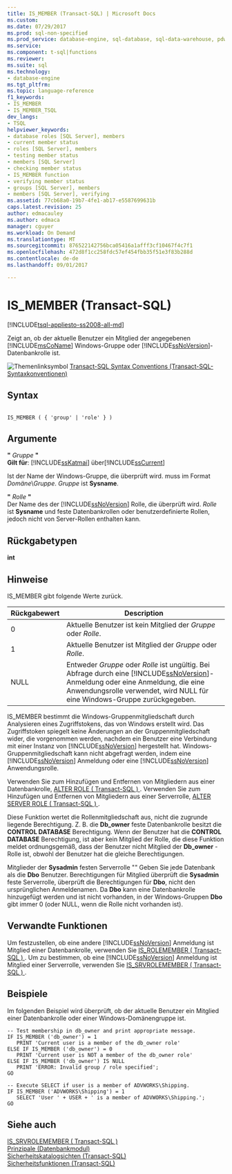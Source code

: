 ```yaml
---
title: IS_MEMBER (Transact-SQL) | Microsoft Docs
ms.custom: 
ms.date: 07/29/2017
ms.prod: sql-non-specified
ms.prod_service: database-engine, sql-database, sql-data-warehouse, pdw
ms.service: 
ms.component: t-sql|functions
ms.reviewer: 
ms.suite: sql
ms.technology:
- database-engine
ms.tgt_pltfrm: 
ms.topic: language-reference
f1_keywords:
- IS_MEMBER
- IS_MEMBER_TSQL
dev_langs:
- TSQL
helpviewer_keywords:
- database roles [SQL Server], members
- current member status
- roles [SQL Server], members
- testing member status
- members [SQL Server]
- checking member status
- IS_MEMBER function
- verifying member status
- groups [SQL Server], members
- members [SQL Server], verifying
ms.assetid: 77cb68a0-19b7-4fe1-ab17-e5587699631b
caps.latest.revision: 25
author: edmacauley
ms.author: edmaca
manager: cguyer
ms.workload: On Demand
ms.translationtype: MT
ms.sourcegitcommit: 876522142756bca05416a1afff3cf10467f4c7f1
ms.openlocfilehash: 472d8f1cc258fdc57ef454fbb35f51e3f83b288d
ms.contentlocale: de-de
ms.lasthandoff: 09/01/2017

---
```

# <a name="ismember-transact-sql"></a>IS_MEMBER (Transact-SQL)
[!INCLUDE[tsql-appliesto-ss2008-all-md](../../includes/tsql-appliesto-ss2008-all-md.md)]

  Zeigt an, ob der aktuelle Benutzer ein Mitglied der angegebenen [!INCLUDE[msCoName](../../includes/msconame-md.md)] Windows-Gruppe oder [!INCLUDE[ssNoVersion](../../includes/ssnoversion-md.md)]-Datenbankrolle ist.  
  
 ![Themenlinksymbol](../../database-engine/configure-windows/media/topic-link.gif "Topic link icon") [Transact-SQL Syntax Conventions (Transact-SQL-Syntaxkonventionen)](../../t-sql/language-elements/transact-sql-syntax-conventions-transact-sql.md)  
  
## <a name="syntax"></a>Syntax  
  
```  
  
IS_MEMBER ( { 'group' | 'role' } )  
```  
  
## <a name="arguments"></a>Argumente  
 **"** *Gruppe* **"**  
**Gilt für**: [!INCLUDE[ssKatmai](../../includes/sskatmai-md.md)] über[!INCLUDE[ssCurrent](../../includes/sscurrent-md.md)]
  
 Ist der Name der Windows-Gruppe, die überprüft wird. muss im Format *Domäne*\\*Gruppe*. *Gruppe* ist **Sysname**.  
  
 **"** *Rolle* **"**  
 Der Name des der [!INCLUDE[ssNoVersion](../../includes/ssnoversion-md.md)] Rolle, die überprüft wird. *Rolle* ist **Sysname** und feste Datenbankrollen oder benutzerdefinierte Rollen, jedoch nicht von Server-Rollen enthalten kann.  
  
## <a name="return-types"></a>Rückgabetypen  
 **int**  
  
## <a name="remarks"></a>Hinweise  
 IS_MEMBER gibt folgende Werte zurück.  
  
|Rückgabewert|Description|  
|------------------|-----------------|  
|0|Aktuelle Benutzer ist kein Mitglied der *Gruppe* oder *Rolle*.|  
|1|Aktuelle Benutzer ist Mitglied der *Gruppe* oder *Rolle*.|  
|NULL|Entweder *Gruppe* oder *Rolle* ist ungültig. Bei Abfrage durch eine [!INCLUDE[ssNoVersion](../../includes/ssnoversion-md.md)]-Anmeldung oder eine Anmeldung, die eine Anwendungsrolle verwendet, wird NULL für eine Windows-Gruppe zurückgegeben.|  
  
 IS_MEMBER bestimmt die Windows-Gruppenmitgliedschaft durch Analysieren eines Zugriffstokens, das von Windows erstellt wird. Das Zugriffstoken spiegelt keine Änderungen an der Gruppenmitgliedschaft wider, die vorgenommen werden, nachdem ein Benutzer eine Verbindung mit einer Instanz von [!INCLUDE[ssNoVersion](../../includes/ssnoversion-md.md)] hergestellt hat. Windows-Gruppenmitgliedschaft kann nicht abgefragt werden, indem eine [!INCLUDE[ssNoVersion](../../includes/ssnoversion-md.md)] Anmeldung oder eine [!INCLUDE[ssNoVersion](../../includes/ssnoversion-md.md)] Anwendungsrolle.  
  
 Verwenden Sie zum Hinzufügen und Entfernen von Mitgliedern aus einer Datenbankrolle, [ALTER ROLE &#40; Transact-SQL &#41; ](../../t-sql/statements/alter-role-transact-sql.md). Verwenden Sie zum Hinzufügen und Entfernen von Mitgliedern aus einer Serverrolle, [ALTER SERVER ROLE &#40; Transact-SQL &#41; ](../../t-sql/statements/alter-server-role-transact-sql.md).  
  
 Diese Funktion wertet die Rollenmitgliedschaft aus, nicht die zugrunde liegende Berechtigung. Z. B. die **Db_owner** feste Datenbankrolle besitzt die **CONTROL DATABASE** Berechtigung. Wenn der Benutzer hat die **CONTROL DATABASE** Berechtigung, ist aber kein Mitglied der Rolle, die diese Funktion meldet ordnungsgemäß, dass der Benutzer nicht Mitglied der **Db_owner** -Rolle ist, obwohl der Benutzer hat die gleiche Berechtigungen.  
  
 Mitglieder der **Sysadmin** festen Serverrolle "" Geben Sie jede Datenbank als die **Dbo** Benutzer. Berechtigungen für Mitglied überprüft die **Sysadmin** feste Serverrolle, überprüft die Berechtigungen für **Dbo**, nicht den ursprünglichen Anmeldenamen. Da **Dbo** kann eine Datenbankrolle hinzugefügt werden und ist nicht vorhanden, in der Windows-Gruppen **Dbo** gibt immer 0 (oder NULL, wenn die Rolle nicht vorhanden ist).  
  
## <a name="related-functions"></a>Verwandte Funktionen  
 Um festzustellen, ob eine andere [!INCLUDE[ssNoVersion](../../includes/ssnoversion-md.md)] Anmeldung ist Mitglied einer Datenbankrolle, verwenden Sie [IS_ROLEMEMBER &#40; Transact-SQL &#41; ](../../t-sql/functions/is-rolemember-transact-sql.md). Um zu bestimmen, ob eine [!INCLUDE[ssNoVersion](../../includes/ssnoversion-md.md)] Anmeldung ist Mitglied einer Serverrolle, verwenden Sie [IS_SRVROLEMEMBER &#40; Transact-SQL &#41; ](../../t-sql/functions/is-srvrolemember-transact-sql.md).  
  
## <a name="examples"></a>Beispiele  
 Im folgenden Beispiel wird überprüft, ob der aktuelle Benutzer ein Mitglied einer Datenbankrolle oder einer Windows-Domänengruppe ist.  
  
```  
-- Test membership in db_owner and print appropriate message.  
IF IS_MEMBER ('db_owner') = 1  
   PRINT 'Current user is a member of the db_owner role'  
ELSE IF IS_MEMBER ('db_owner') = 0  
   PRINT 'Current user is NOT a member of the db_owner role'  
ELSE IF IS_MEMBER ('db_owner') IS NULL  
   PRINT 'ERROR: Invalid group / role specified';  
GO  
  
-- Execute SELECT if user is a member of ADVWORKS\Shipping.  
IF IS_MEMBER ('ADVWORKS\Shipping') = 1  
   SELECT 'User ' + USER + ' is a member of ADVWORKS\Shipping.';   
GO  
```  
  
## <a name="see-also"></a>Siehe auch  
 [IS_SRVROLEMEMBER &#40; Transact-SQL &#41;](../../t-sql/functions/is-srvrolemember-transact-sql.md)   
 [Prinzipale &#40;Datenbankmodul&#41;](../../relational-databases/security/authentication-access/principals-database-engine.md)   
 [Sicherheitskatalogsichten &#40;Transact-SQL&#41;](../../relational-databases/system-catalog-views/security-catalog-views-transact-sql.md)   
 [Sicherheitsfunktionen &#40;Transact-SQL&#41;](../../t-sql/functions/security-functions-transact-sql.md)  
  
  

